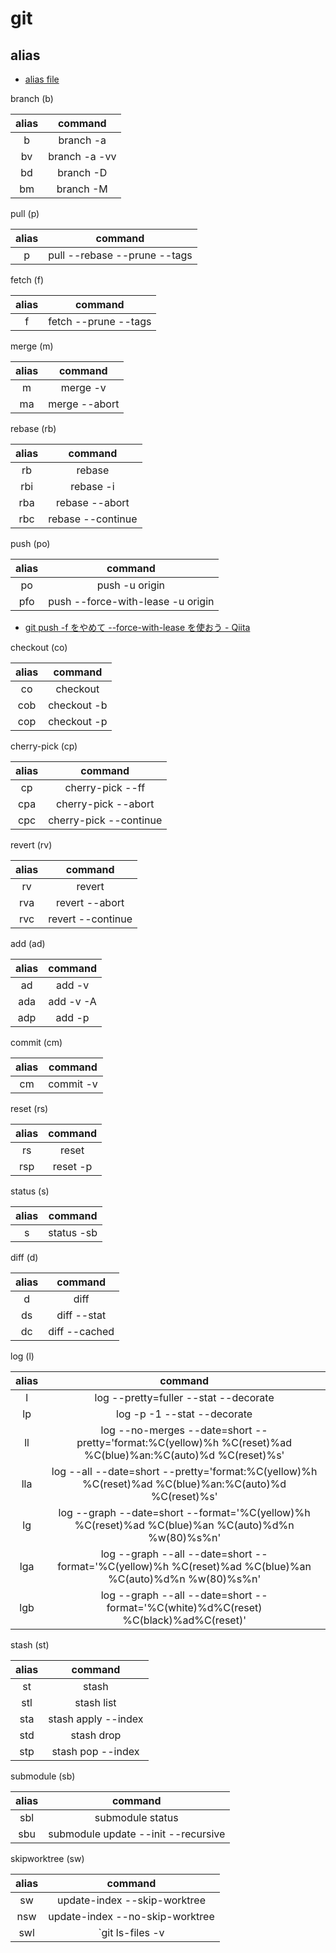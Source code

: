 # git

## alias

* [alias file](https://github.com/grandcolline/dotfiles/blob/master/config/git/alias)

branch (b)

|alias|command|
|:-:|:-:|
|b|branch -a|
|bv|branch -a -vv|
|bd|branch -D|
|bm|branch -M|

pull (p)

|alias|command|
|:-:|:-:|
|p|pull --rebase --prune --tags|

fetch (f)

|alias|command|
|:-:|:-:|
|f|fetch --prune --tags|

merge (m)

|alias|command|
|:-:|:-:|
|m|merge -v|
|ma|merge --abort|

rebase (rb)

|alias|command|
|:-:|:-:|
|rb|rebase|
|rbi|rebase -i|
|rba|rebase --abort|
|rbc|rebase --continue|

push (po)

|alias|command|
|:-:|:-:|
|po|push -u origin|
|pfo|push --force-with-lease -u origin|

* [git push -f をやめて --force-with-lease を使おう - Qiita](https://qiita.com/wMETAw/items/5f47dcc7cf57af8e449f)

checkout (co)

|alias|command|
|:-:|:-:|
|co|checkout|
|cob|checkout -b|
|cop|checkout -p|

cherry-pick (cp)

|alias|command|
|:-:|:-:|
|cp|cherry-pick --ff|
|cpa|cherry-pick --abort|
|cpc|cherry-pick --continue|

revert (rv)

|alias|command|
|:-:|:-:|
|rv|revert|
|rva|revert --abort|
|rvc|revert --continue|

add (ad)

|alias|command|
|:-:|:-:|
|ad|add -v|
|ada|add -v -A|
|adp|add -p|

commit (cm)

|alias|command|
|:-:|:-:|
|cm|commit -v|

reset (rs)

|alias|command|
|:-:|:-:|
|rs|reset|
|rsp|reset -p|

status (s)

|alias|command|
|:-:|:-:|
|s|status -sb|

diff (d)

|alias|command|
|:-:|:-:|
|d|diff|
|ds|diff --stat|
|dc|diff --cached|

log (l)

|alias|command|
|:-:|:-:|
|l|log --pretty=fuller --stat --decorate|
|lp|log -p -1 --stat --decorate|
|ll|log --no-merges --date=short --pretty='format:%C(yellow)%h %C(reset)%ad %C(blue)%an:%C(auto)%d %C(reset)%s'|
|lla|log --all --date=short --pretty='format:%C(yellow)%h %C(reset)%ad %C(blue)%an:%C(auto)%d %C(reset)%s'|
|lg|log --graph --date=short --format='%C(yellow)%h %C(reset)%ad %C(blue)%an %C(auto)%d%n %w(80)%s%n'|
|lga|log --graph --all --date=short --format='%C(yellow)%h %C(reset)%ad %C(blue)%an %C(auto)%d%n %w(80)%s%n'|
|lgb|log --graph --all --date=short --format='%C(white)%d%C(reset) %C(black)%ad%C(reset)'|

stash (st)

|alias|command|
|:-:|:-:|
|st|stash|
|stl|stash list|
|sta|stash apply --index|
|std|stash drop|
|stp|stash pop --index|

submodule (sb)

|alias|command|
|:-:|:-:|
|sbl|submodule status|
|sbu|submodule update --init --recursive|

skipworktree (sw)

|alias|command|
|:-:|:-:|
|sw|update-index --skip-worktree|
|nsw|update-index --no-skip-worktree|
|swl|`git ls-files -v | grep --color=never 'S '`|

